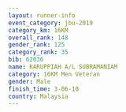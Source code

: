 ```yaml
---
layout: runner-info 
event_category: jbu-2019 
category_km: 16KM  
overall_rank: 148
gender_rank: 125
category_rank: 35
bib: 62036
name: KARUPPIAH A/L SUBRAMANIAM
category: 16KM Men Veteran
gender: Male
finish_time: 3-06-10
country: Malaysia
---
```

